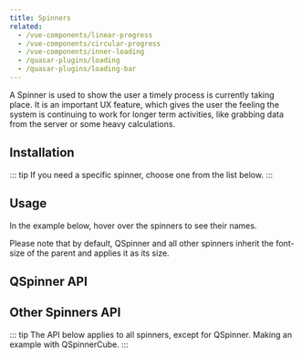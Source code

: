 ```yaml
---
title: Spinners
related:
  - /vue-components/linear-progress
  - /vue-components/circular-progress
  - /vue-components/inner-loading
  - /quasar-plugins/loading
  - /quasar-plugins/loading-bar
---
```


A Spinner is used to show the user a timely process is currently taking place. It is an important UX feature, which gives the user the feeling the system is continuing to work for longer term activities, like grabbing data from the server or some heavy calculations.

## Installation
<doc-installation components="QSpinner" />

::: tip
If you need a specific spinner, choose one from the list below.
:::

<doc-installation
  :components="[
   'QSpinnerAudio', 'QSpinnerBall', 'QSpinnerBars', 'QSpinnerComment',
   'QSpinnerCube', 'QSpinnerDots', 'QSpinnerFacebook', 'QSpinnerGears',
   'QSpinnerGrid', 'QSpinnerHearts', 'QSpinnerHourglass', 'QSpinnerInfinity',
   'QSpinnerIos', 'QSpinnerOval', 'QSpinnerPie', 'QSpinnerPuff',
   'QSpinnerRadio', 'QSpinnerRings', 'QSpinnerTail'
  ]"
/>

## Usage

<doc-example title="QSpinner" file="QSpinner/Default" />

In the example below, hover over the spinners to see their names.

<doc-example title="Other spinners" file="QSpinner/Others" />

<doc-example title="Coloring" file="QSpinner/Color" />

Please note that by default, QSpinner and all other spinners inherit the font-size of the parent and applies it as its size.

<doc-example title="Size" file="QSpinner/Size" />

## QSpinner API

<doc-api file="QSpinner" />

## Other Spinners API

::: tip
The API below applies to all spinners, except for QSpinner. Making an example with QSpinnerCube.
:::

<doc-api file="QSpinnerCube" />
